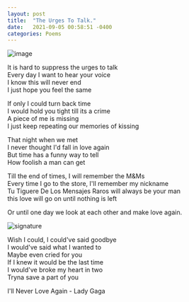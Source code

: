 ```yaml
---
layout: post
title:  "The Urges To Talk."
date:   2021-09-05 00:58:51 -0400
categories: Poems
---
```


![image](https://curearthritis.org/wp-content/uploads/2020/05/lets-talk-2.jpeg)

It is hard to suppress the urges to talk <br>
Every day I want to hear your voice <br>
I know this will never end <br>
I just hope you feel the same <br>

If only I could turn back time <br>
I would hold you tight till its a crime <br>
A piece of me is missing <br>
I just keep repeating our memories of kissing <br>

That night when we met <br>
I never thought I'd fall in love again <br>
But time has a funny way to tell <br>
How foolish a man can get <br>

Till the end of times, I will remember the M&Ms <br>
Every time I go to the store, I'll remember my nickname <br>
Tu Tiguere De Los Mensajes Raros will always be your man <br>
this love will go on until nothing is left <br>

Or until one day we look at each other and make love again. <br>

![signature](https://robertalberto.com/ttdlmr.png)<br>



Wish I could, I could've said goodbye <br>
I would've said what I wanted to <br>
Maybe even cried for you <br>
If I knew it would be the last time <br>
I would've broke my heart in two <br>
Tryna save a part of you <br>

I'll Never Love Again - Lady Gaga 
